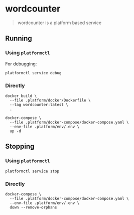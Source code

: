 # wordcounter

> wordcounter is a platform based service

## Running

### Using `platformctl`

For debugging:

```shell
platformctl service debug
```

### Directly

```shell
docker build \
  --file .platform/docker/Dockerfile \
  --tag wordcounter:latest \
  .

docker-compose \
  --file .platform/docker-compose/docker-compose.yaml \
  --env-file .platform/env/.env \
  up -d
```

## Stopping

### Using `platformctl`

```shell
platformctl service stop
```

### Directly

```shell
docker-compose \
  --file .platform/docker-compose/docker-compose.yaml \
  --env-file .platform/env/.env \
  down --remove-orphans
```
